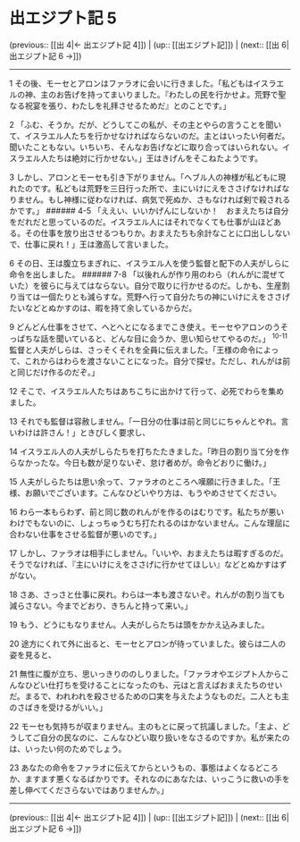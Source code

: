 # 出エジプト記 5

(previous:: [[出 4|← 出エジプト記 4]]) | (up:: [[出エジプト記]]) | (next:: [[出 6|出エジプト記 6 →]])

***




1 
その後、モーセとアロンはファラオに会いに行きました。「私どもはイスラエルの神、主のお告げを持ってまいりました。『わたしの民を行かせよ。荒野で聖なる祝宴を張り、わたしを礼拝させるためだ』とのことです。」 



2 
「ふむ、そうか。だが、どうしてこの私が、その主とやらの言うことを聞いて、イスラエル人たちを行かせなければならないのだ。主とはいったい何者だ。聞いたこともない。いちいち、そんなお告げなどに取り合ってはいられない。イスラエル人たちは絶対に行かせない。」王はきげんをそこねたようです。 



3 
しかし、アロンとモーセも引き下がりません。「ヘブル人の神様が私どもに現れたのです。私どもは荒野を三日行った所で、主にいけにえをささげなければなりません。もし神様に従わなければ、病気で死ぬか、さもなければ剣で殺されるかです。」 ###### 4-5 「ええい、いいかげんにしないか！　おまえたちは自分をだれだと思っているのだ。イスラエル人にはそれでなくても仕事が山ほどある。その仕事を放り出させるつもりか。おまえたちも余計なことに口出ししないで、仕事に戻れ！」王は激高して言いました。 



6 
その日、王は腹立ちまぎれに、イスラエル人を使う監督と配下の人夫がしらに命令を出しました。 ###### 7-8 「以後れんが作り用のわら（れんがに混ぜていた）を彼らに与えてはならない。自分で取りに行かせるのだ。しかも、生産割り当ては一個たりとも減らすな。荒野へ行って自分たちの神にいけにえをささげたいなどとぬかすのは、暇を持て余しているからだ。 



9 
どんどん仕事をさせて、へとへとになるまでこき使え。モーセやアロンのうそっぱちな話を聞いていると、どんな目に会うか、思い知らせてやるのだ。」 <sup class="versenum">10-11</sup>監督と人夫がしらは、さっそくそれを全員に伝えました。「王様の命令によって、これからはわらを渡さないことになった。自分で探せ。ただし、れんがは前と同じだけ作るのだぞ。」 



12 
そこで、イスラエル人たちはあちこちに出かけて行って、必死でわらを集めました。 



13 
それでも監督は容赦しません。「一日分の仕事は前と同じにちゃんとやれ。言いわけは許さん！」ときびしく要求し、 



14 
イスラエル人の人夫がしらたちを打ちたたきました。「昨日の割り当て分を作らなかったな。今日も数が足りないぞ、怠け者めが。命令どおりに働け。」 



15 
人夫がしらたちは思い余って、ファラオのところへ嘆願に行きました。「王様、お願いでございます。こんなひどいやり方は、もうやめさせてください。 



16 
わら一本もらわず、前と同じ数のれんがを作るのはむりです。私たちが悪いわけでもないのに、しょっちゅうむち打たれるのはかないません。こんな理屈に合わない仕事をさせる監督が悪いのです。」 



17 
しかし、ファラオは相手にしません。「いいや、おまえたちは暇すぎるのだ。そうでなければ、『主にいけにえをささげに行かせてほしい』などとぬかすはずがない。 



18 
さあ、さっさと仕事に戻れ。わらは一本も渡さないぞ。れんがの割り当ても減らさない。今までどおり、きちんと持って来い。」 



19 
もう、どうにもなりません。人夫がしらたちは頭をかかえ込みました。 



20 
途方にくれて外に出ると、モーセとアロンが待っていました。彼らは二人の姿を見ると、 



21 
無性に腹が立ち、思いっきりののしりました。「ファラオやエジプト人からこんなひどい仕打ちを受けることになったのも、元はと言えばおまえたちのせいだ。まるで、われわれを殺させるための口実を与えたようなものだ。二人とも主のさばきを受けるがいい。」 



22 
モーセも気持ちが収まりません。主のもとに戻って抗議しました。「主よ、どうしてご自分の民なのに、こんなひどい取り扱いをなさるのですか。私が来たのは、いったい何のためでしょう。 



23 
あなたの命令をファラオに伝えてからというもの、事態はよくなるどころか、ますます悪くなるばかりです。それなのにあなたは、いっこうに救いの手を差し伸べてくださらないではありませんか。」

***

(previous:: [[出 4|← 出エジプト記 4]]) | (up:: [[出エジプト記]]) | (next:: [[出 6|出エジプト記 6 →]])
